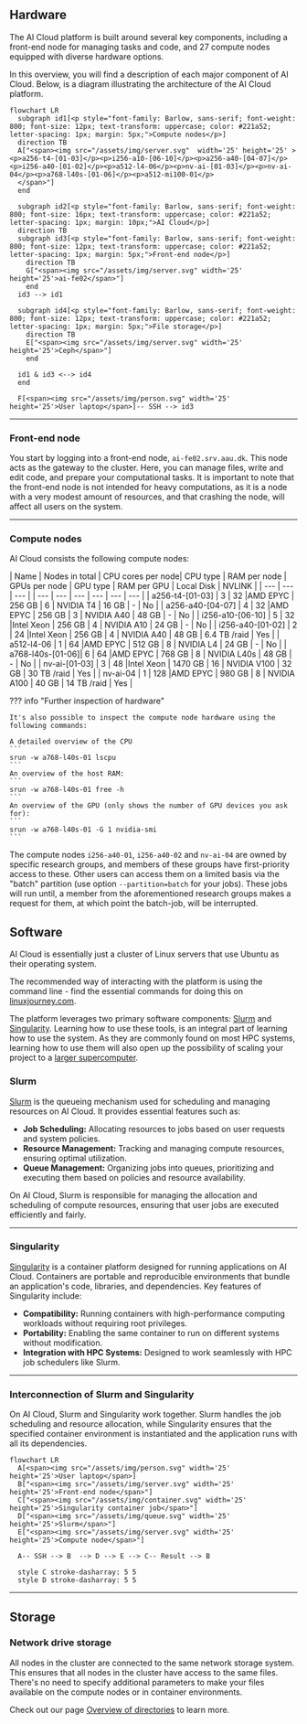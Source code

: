 

## Hardware
The AI Cloud platform is built around several key components, including a front-end node for managing tasks and code, and 27 compute nodes equipped with diverse hardware options.

In this overview, you will find a description of each major component of AI Cloud. Below, is a diagram illustrating the architecture of the AI Cloud platform.

``` mermaid
flowchart LR
  subgraph id1[<p style="font-family: Barlow, sans-serif; font-weight: 800; font-size: 12px; text-transform: uppercase; color: #221a52; letter-spacing: 1px; margin: 5px;">Compute nodes</p>]
  direction TB
  A["<span><img src="/assets/img/server.svg"  width='25' height='25' ><p>a256-t4-[01-03]</p><p>i256-a10-[06-10]</p><p>a256-a40-[04-07]</p><p>i256-a40-[01-02]</p><p>a512-l4-06</p><p>nv-ai-[01-03]</p><p>nv-ai-04</p><p>a768-l40s-[01-06]</p><p>a512-mi100-01</p>
  </span>"]
  end

  subgraph id2[<p style="font-family: Barlow, sans-serif; font-weight: 800; font-size: 16px; text-transform: uppercase; color: #221a52; letter-spacing: 1px; margin: 10px;">AI Cloud</p>]
  direction TB
  subgraph id3[<p style="font-family: Barlow, sans-serif; font-weight: 800; font-size: 12px; text-transform: uppercase; color: #221a52; letter-spacing: 1px; margin: 5px;">Front-end node</p>]
    direction TB
    G["<span><img src="/assets/img/server.svg" width='25' height='25'>ai-fe02</span>"]
    end
  id3 --> id1 

  subgraph id4[<p style="font-family: Barlow, sans-serif; font-weight: 800; font-size: 12px; text-transform: uppercase; color: #221a52; letter-spacing: 1px; margin: 5px;">File storage</p>]
    direction TB
    E["<span><img src="/assets/img/server.svg" width='25' height='25'>Ceph</span>"]
    end

  id1 & id3 <--> id4
  end

  F[<span><img src="/assets/img/person.svg" width='25' height='25'>User laptop</span>]-- SSH --> id3

```
<hr>

### Front-end node

You start by logging into a front-end node, `ai-fe02.srv.aau.dk`. This node acts as the gateway to the cluster. Here, you can manage files, write and edit code, and prepare your computational tasks. It is important to note that the front-end node is not intended for heavy computations, as it is a node with a very modest amount of resources, and that crashing the node, will affect all users on the system.

<hr>

### Compute nodes
AI Cloud consists the following compute nodes:

| Name             | Nodes in total | CPU cores per node| CPU type  | RAM per node | GPUs per node    | GPU type    | RAM per GPU  | Local Disk   | NVLINK |
| ---              | ---            | ---               |           | ---          | ---              | ---         | ---          | ---          | ---    |
| a256-t4-[01-03]  | 3              | 32                |AMD EPYC   | 256 GB       | 6                | NVIDIA T4   | 16 GB        | -            | No     |
| a256-a40-[04-07] | 4              | 32                |AMD EPYC   | 256 GB       | 3                | NVIDIA A40  | 48 GB        | -            | No     |
| i256-a10-[06-10] | 5              | 32                |Intel Xeon | 256 GB       | 4                | NVIDIA A10  | 24 GB        | -            | No     |
| i256-a40-[01-02] | 2              | 24                |Intel Xeon | 256 GB       | 4                | NVIDIA A40  | 48 GB        | 6.4 TB /raid | Yes    |
| a512-l4-06       | 1              | 64                |AMD EPYC   | 512 GB       | 8                | NVIDIA L4   | 24 GB        | -            | No     |
| a768-l40s-[01-06]| 6              | 64                |AMD EPYC   | 768 GB       | 8                | NVIDIA L40s | 48 GB        | -            | No     |
| nv-ai-[01-03]    | 3              | 48                |Intel Xeon | 1470 GB      | 16               | NVIDIA V100 | 32 GB        | 30 TB /raid  | Yes    |
| nv-ai-04         | 1              | 128               |AMD EPYC   | 980 GB       | 8                | NVIDIA A100 | 40 GB        | 14 TB /raid  | Yes    |


??? info "Further inspection of hardware"

    It's also possible to inspect the compute node hardware using the following commands:
    
    A detailed overview of the CPU
    ```
    srun -w a768-l40s-01 lscpu
    ```
    An overview of the host RAM:
    ```
    srun -w a768-l40s-01 free -h
    ```
    An overview of the GPU (only shows the number of GPU devices you ask for):
    ```
    srun -w a768-l40s-01 -G 1 nvidia-smi
    ```
    
The compute nodes `i256-a40-01`, `i256-a40-02` and `nv-ai-04` are owned by specific research groups, and  members of these groups have first-priority access to these. Other users can access them on a limited basis via the "batch" partition (use option `--partition=batch` for your jobs). These jobs will run until, a member from the aforementioned research groups makes a request for them, at which point the batch-job, will be interrupted.

## Software
AI Cloud is essentially just a cluster of Linux servers that use Ubuntu as their operating system. 

The recommended way of interacting with the platform is using the command line - find the essential commands for doing this on [linuxjourney.com](https://linuxjourney.com/lesson/the-shell).

The platform leverages two primary software components: [Slurm](/ai-cloud/system-overview/#slurm) and [Singularity](/ai-cloud/system-overview/#singularity). Learning how to use these tools, is an integral part of learning how to use the system. As they are commonly found on most HPC systems, learning how to use them will also open up the possibility of scaling your project to a [larger supercomputer](/external-hpc/).

### Slurm
[Slurm](https://slurm.schedmd.com/quickstart.html) is the queueing mechanism used for scheduling and managing resources on AI Cloud. It provides essential features such as:

- **Job Scheduling:** Allocating resources to jobs based on user requests and system policies.
- **Resource Management:** Tracking and managing compute resources, ensuring optimal utilization.
- **Queue Management:** Organizing jobs into queues, prioritizing and executing them based on policies and resource availability.

On AI Cloud, Slurm is responsible for managing the allocation and scheduling of compute resources, ensuring that user jobs are executed efficiently and fairly.

<hr>

### Singularity
[Singularity](https://docs.sylabs.io/guides/3.5/user-guide/introduction.html) is a container platform designed for running applications on AI Cloud. Containers are portable and reproducible environments that bundle an application's code, libraries, and dependencies. Key features of Singularity include:

- **Compatibility:** Running containers with high-performance computing workloads without requiring root privileges.
- **Portability:** Enabling the same container to run on different systems without modification.
- **Integration with HPC Systems:** Designed to work seamlessly with HPC job schedulers like Slurm.

<hr>

### Interconnection of Slurm and Singularity
On AI Cloud, Slurm and Singularity work together. Slurm handles the job scheduling and resource allocation, while Singularity ensures that the specified container environment is instantiated and the application runs with all its dependencies.

``` mermaid
flowchart LR
  A[<span><img src="/assets/img/person.svg" width='25' height='25'>User laptop</span>]
  B["<span><img src="/assets/img/server.svg" width='25' height='25'>Front-end node</span>"]
  C["<span><img src="/assets/img/container.svg" width='25' height='25'>Singularity container job</span>"]
  D["<span><img src="/assets/img/queue.svg" width='25' height='25'>Slurm</span>"]
  E["<span><img src="/assets/img/server.svg" width='25' height='25'>Compute node</span>"]
  
  A-- SSH --> B  --> D --> E --> C-- Result --> B

  style C stroke-dasharray: 5 5
  style D stroke-dasharray: 5 5

```
<hr>

## Storage

### Network drive storage

All nodes in the cluster are connected to the same network storage system. This ensures that all nodes in the cluster have access to the same files. There's no need to specify additional parameters to make your files available on the compute nodes or in container environments.

Check out our page [Overview of directories](/ai-cloud/additional-guides/directories-overview/) to learn more.

